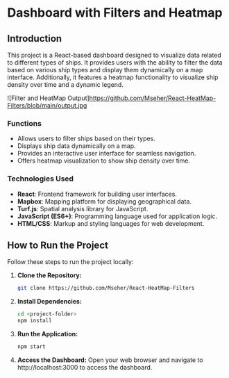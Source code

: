 # Dashboard with Filters and Heatmap

## Introduction

This project is a React-based dashboard designed to visualize data related to different types of ships. It provides users with the ability to filter the data based on various ship types and display them dynamically on a map interface. Additionally, it features a heatmap functionality to visualize ship density over time and a dynamic legend.

![Filter and HeatMap Output]https://github.com/Mseher/React-HeatMap-Filters/blob/main/output.jpg

### Functions

- Allows users to filter ships based on their types.
- Displays ship data dynamically on a map.
- Provides an interactive user interface for seamless navigation.
- Offers heatmap visualization to show ship density over time.

### Technologies Used

- **React**: Frontend framework for building user interfaces.
- **Mapbox**: Mapping platform for displaying geographical data.
- **Turf.js**: Spatial analysis library for JavaScript.
- **JavaScript (ES6+)**: Programming language used for application logic.
- **HTML/CSS**: Markup and styling languages for web development.

## How to Run the Project

Follow these steps to run the project locally:

1. **Clone the Repository:**
   ```bash
   git clone https://github.com/Mseher/React-HeatMap-Filters
2. **Install Dependencies:**
   ```bash
   cd <project-folder>
   npm install
3. **Run the Application:**
   ```bash
   npm start
4. **Access the Dashboard:**
Open your web browser and navigate to http://localhost:3000 to access the dashboard.
